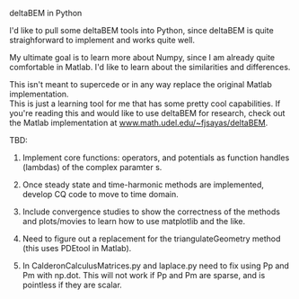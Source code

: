 deltaBEM in Python

I'd like to pull some deltaBEM tools into Python, since deltaBEM is quite straighforward to implement and works quite well.

My ultimate goal is to learn more about Numpy, since I am already quite comfortable in Matlab.  I'd like to learn about the similarities and differences.

This isn't meant to supercede or in any way replace the original Matlab implementation.  
This is just a learning tool for me that has some pretty cool capabilities.
If you're reading this and would like to use deltaBEM for research, check out the
Matlab implementation at www.math.udel.edu/~fjsayas/deltaBEM.


TBD:

1. Implement core functions: operators, and potentials as function handles (lambdas) of the complex paramter s.

2. Once steady state and time-harmonic methods are implemented, develop CQ code to move to time domain.

3. Include convergence studies to show the correctness of the methods and plots/movies to learn how to use matplotlib and the like.

4. Need to figure out a replacement for the triangulateGeometry method (this uses PDEtool in Matlab).

5. In CalderonCalculusMatrices.py and laplace.py need to fix using Pp and Pm with np.dot.  This will not work if Pp and Pm are sparse, and is pointless if they are scalar.
